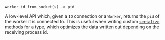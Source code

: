```
worker_id_from_socket(s) -> pid
```

A low-level API which, given a `IO` connection or a `Worker`, returns the `pid` of the worker it is connected to. This is useful when writing custom [`serialize`](@ref) methods for a type, which optimizes the data written out depending on the receiving process id.
